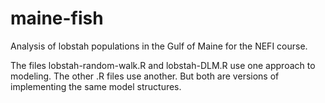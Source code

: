 # maine-fish

Analysis of lobstah populations in the Gulf of Maine for the NEFI course.

The files lobstah-random-walk.R and lobstah-DLM.R use one approach to modeling. The other .R files use another. But both are versions of implementing the same model structures.
